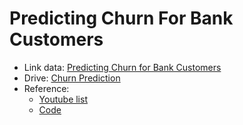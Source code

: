 # Predicting Churn For Bank Customers

- Link data: [Predicting Churn for Bank Customers](https://www.kaggle.com/datasets/adammaus/predicting-churn-for-bank-customers?select=Churn_Modelling.csv)
- Drive: [Churn Prediction](https://drive.google.com/drive/u/6/folders/1VyG8UQ2XoNEzwrtZI6KeQsFzuPZc1Ooo)
- Reference: 
  - [Youtube list]()
  - [Code](https://colab.research.google.com/drive/1FcGsWxYBlSRoMs5SfoRdrrY0QDe6nDmG#scrollTo=yM3la95EftsZ)
